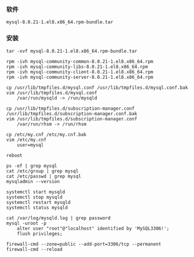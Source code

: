 
### 软件

    mysql-8.0.21-1.el8.x86_64.rpm-bundle.tar

### 安装

    tar -xvf mysql-8.0.21-1.el8.x86_64.rpm-bundle.tar

    rpm -ivh mysql-community-common-8.0.21-1.el8.x86_64.rpm
    rpm -ivh mysql-community-libs-8.0.21-1.el8.x86_64.rpm
    rpm -ivh mysql-community-client-8.0.21-1.el8.x86_64.rpm
    rpm -ivh mysql-community-server-8.0.21-1.el8.x86_64.rpm

    cp /usr/lib/tmpfiles.d/mysql.conf /usr/lib/tmpfiles.d/mysql.conf.bak
    vim /usr/lib/tmpfiles.d/mysql.conf
        /var/run/mysqld -> /run/mysqld

    cp /usr/lib/tmpfiles.d/subscription-manager.conf /usr/lib/tmpfiles.d/subscription-manager.conf.bak
    vim /usr/lib/tmpfiles.d/subscription-manager.conf
        /var/run/rhsm -> /run/rhsm

    cp /etc/my.cnf /etc/my.cnf.bak
    vim /etc/my.cnf
        user=mysql

    reboot

    ps -ef | grep mysql
    cat /etc/group | grep mysql
    cat /etc/passwd | grep mysql
    mysqladmin --version

    systemctl start mysqld
    systemctl stop mysqld
    systemctl restart mysqld
    systemctl status mysqld

    cat /var/log/mysqld.log | grep password
    mysql -uroot -p
        alter user "root"@"localhost" identified by 'MySQL3306!';
        flush privileges;

    firewall-cmd --zone=public --add-port=3306/tcp --permanent
    firewall-cmd --reload
